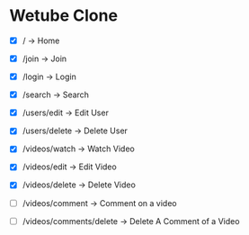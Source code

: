 # Wetube Clone

- [x] / -> Home
- [x] /join -> Join
- [x] /login -> Login
- [x] /search -> Search

- [x] /users/edit -> Edit User
- [x] /users/delete -> Delete User

- [x] /videos/watch -> Watch Video
- [x] /videos/edit -> Edit Video
- [x] /videos/delete -> Delete Video
- [ ] /videos/comment -> Comment on a video
- [ ] /videos/comments/delete -> Delete A Comment of a Video